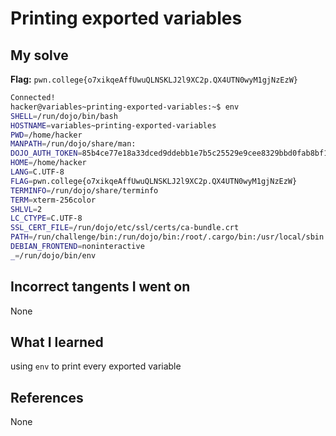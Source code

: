 
# Printing exported variables

## My solve
**Flag:** `pwn.college{o7xikqeAffUwuQLNSKLJ2l9XC2p.QX4UTN0wyM1gjNzEzW}`

```bash
Connected!
hacker@variables~printing-exported-variables:~$ env
SHELL=/run/dojo/bin/bash
HOSTNAME=variables~printing-exported-variables
PWD=/home/hacker
MANPATH=/run/dojo/share/man:
DOJO_AUTH_TOKEN=85b4ce77e18a33dced9ddebb1e7b5c25529e9cee8329bbd0fab8bf189e3ffc0f
HOME=/home/hacker
LANG=C.UTF-8
FLAG=pwn.college{o7xikqeAffUwuQLNSKLJ2l9XC2p.QX4UTN0wyM1gjNzEzW}
TERMINFO=/run/dojo/share/terminfo
TERM=xterm-256color
SHLVL=2
LC_CTYPE=C.UTF-8
SSL_CERT_FILE=/run/dojo/etc/ssl/certs/ca-bundle.crt
PATH=/run/challenge/bin:/run/dojo/bin:/root/.cargo/bin:/usr/local/sbin:/usr/local/bin:/usr/sbin:/usr/bin:/sbin:/bin
DEBIAN_FRONTEND=noninteractive
_=/run/dojo/bin/env
```

## Incorrect tangents I went on
None

## What I learned
using `env` to print every exported variable

## References 
None

